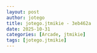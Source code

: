 ```yaml
---
layout: post
author: jotego
title: jotego.jtmikie - 3eb462a
date: 2025-10-31
categories: [Arcade, jtmikie]
tags: [jotego.jtmikie]
---
```



